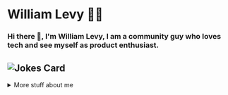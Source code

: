 # William Levy 👨‍💻

### Hi there 👋, I'm William Levy, I am a community guy who loves tech and see myself as product enthusiast.

![Jokes Card](https://readme-jokes.vercel.app/api)
-------
<details>
<summary>
  More stuff about me
</summary>

### 👨‍💻 About Me
I'm a dedicated blockchain developer specializing in Solana and Bitcoin. I thrive on solving complex problems and am always eager to contribute to innovative blockchain projects.

- 🔭 I’m currently working on various Solana and Bitcoin projects.
- 🌱 I’m currently exploring new advancements in blockchain technology.
- 👯 I’m looking to collaborate on decentralized applications.
- 💬 Ask me about anything related to Solana and Bitcoin.
- 📫 How to reach me: williamlevypro@example.com
- ⚡ Fun fact: I enjoy diving into cryptographic algorithms and consensus mechanisms.

### 🛠️ Technologies and Tools
<p align="left">
  <img src="https://img.shields.io/badge/Solana-9945FF?style=for-the-badge&logo=solana&logoColor=white" alt="Solana" />
  <img src="https://img.shields.io/badge/Bitcoin-F7931A?style=for-the-badge&logo=bitcoin&logoColor=white" alt="Bitcoin" />
  <img src="https://img.shields.io/badge/Rust-000000?style=for-the-badge&logo=rust&logoColor=white" alt="Rust" />
  <img src="https://img.shields.io/badge/Python-3776AB?style=for-the-badge&logo=python&logoColor=white" alt="Python" />
  <img src="https://img.shields.io/badge/JavaScript-F7DF1E?style=for-the-badge&logo=javascript&logoColor=black" alt="JavaScript" />
  <img src="https://img.shields.io/badge/C%2B%2B-00599C?style=for-the-badge&logo=c%2B%2B&logoColor=white" alt="C++" />
  <img src="https://img.shields.io/badge/Node.js-339933?style=for-the-badge&logo=nodedotjs&logoColor=white" alt="Node.js" />
  <img src="https://img.shields.io/badge/React-61DAFB?style=for-the-badge&logo=react&logoColor=black" alt="React" />
  <img src="https://img.shields.io/badge/TypeScript-3178C6?style=for-the-badge&logo=typescript&logoColor=white" alt="TypeScript" />
  <img src="https://img.shields.io/badge/Truffle-5E4692?style=for-the-badge&logo=truffle&logoColor=white" alt="Truffle" />
  <img src="https://img.shields.io/badge/Hardhat-FCC624?style=for-the-badge&logo=hardhat&logoColor=black" alt="Hardhat" />
  <img src="https://img.shields.io/badge/Web3.js-F16822?style=for-the-badge&logo=web3dotjs&logoColor=white" alt="Web3.js" />
  <img src="https://img.shields.io/badge/Ethers.js-F16822?style=for-the-badge&logo=ethersdotjs&logoColor=white" alt="Ethers.js" />
  <img src="https://img.shields.io/badge/Git-F05032?style=for-the-badge&logo=git&logoColor=white" alt="Git" />
  <img src="https://img.shields.io/badge/GitHub-181717?style=for-the-badge&logo=github&logoColor=white" alt="GitHub" />
  <img src="https://img.shields.io/badge/Docker-2496ED?style=for-the-badge&logo=docker&logoColor=white" alt="Docker" />
  <img src="https://img.shields.io/badge/Kubernetes-326CE5?style=for-the-badge&logo=kubernetes&logoColor=white" alt="Kubernetes" />
  <img src="https://img.shields.io/badge/AWS-232F3E?style=for-the-badge&logo=amazonaws&logoColor=white" alt="AWS" />
  <img src="https://img.shields.io/badge/Remix-000000?style=for-the-badge&logo=remix&logoColor=white" alt="Remix" />
  <img src="https://img.shields.io/badge/Metamask-E2761B?style=for-the-badge&logo=metamask&logoColor=white" alt="Metamask" />
  <img src="https://img.shields.io/badge/IPFS-65C2CB?style=for-the-badge&logo=ipfs&logoColor=white" alt="IPFS" />
</p>

### 📈 GitHub Stats
![William's GitHub stats](https://github-readme-stats.vercel.app/api?username=williamlevypro&show_icons=true&theme=radical)

### 📫 Connect with Me
<p align="left">
  <a href="mailto:wding8134@gmail.com"><img src="https://img.shields.io/badge/Email-D14836?style=for-the-badge&logo=gmail&logoColor=white" alt="Email" /></a>
  <a href="https://www.linkedin.com/in/williamlevypro"><img src="https://img.shields.io/badge/LinkedIn-0077B5?style=for-the-badge&logo=linkedin&logoColor=white" alt="LinkedIn" /></a>
  <a href="https://twitter.com/williamlevypro"><img src="https://img.shields.io/badge/X-1DA1F2?style=for-the-badge&logo=twitter&logoColor=white" alt="X" /></a>
  <a href="https://t.me/williamlevypro"><img src="https://img.shields.io/badge/Telegram-26A5E4?style=for-the-badge&logo=telegram&logoColor=white" alt="Telegram" /></a>
  <a href="https://discord.gg/wl_chaincraft"><img src="https://img.shields.io/badge/Discord-7289DA?style=for-the-badge&logo=discord&logoColor=white" alt="Discord" /></a>
</p>

### 🌟 Projects
- [Decentralized Exchange on Solana](https://github.com/williamlevypro/solana-dex): A secure and efficient decentralized exchange built on Solana.
- [Bitcoin Wallet](https://github.com/williamlevypro/bitcoin-wallet): A multi-currency Bitcoin wallet with advanced security features.
- [Solana NFT Marketplace](https://github.com/williamlevypro/solana-nft-marketplace): A marketplace for minting and trading NFTs on the Solana blockchain.

### 🏆 Achievements
- Certified Solana Developer
- Contributor to various open-source blockchain projects

Thank you for visiting my profile!

</details>